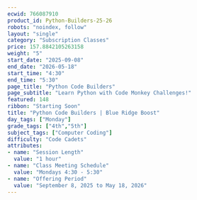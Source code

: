 ```yaml
---
ecwid: 766087910
product_id: Python-Builders-25-26
robots: "noindex, follow"
layout: "single"
category: "Subscription Classes"
price: 157.8842105263158
weight: "5"
start_date: "2025-09-08"
end_date: "2026-05-18"
start_time: "4:30"
end_time: "5:30"
page_title: "Python Code Builders"
page_subtitle: "Learn Python with Code Monkey Challenges!"
featured: 148
ribbon: "Starting Soon"
title: "Python Code Builders | Blue Ridge Boost"
day_tags: ["Monday"]
grade_tags: ["4th","5th"]
subject_tags: ["Computer Coding"]
difficulty: "Code Cadets"
attributes:
- name: "Session Length"
  value: "1 hour"
- name: "Class Meeting Schedule"
  value: "Mondays 4:30 - 5:30"
- name: "Offering Period"
  value: "September 8, 2025 to May 18, 2026"
---
```

